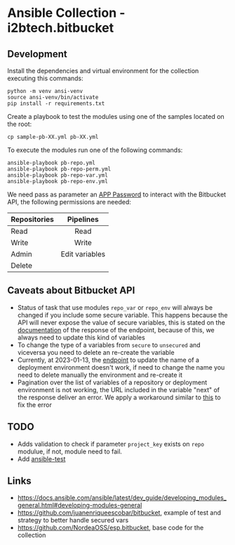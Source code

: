 # Ansible Collection - i2btech.bitbucket

## Development

Install the dependencies and virtual environment for the collection executing this commands:
```
python -m venv ansi-venv
source ansi-venv/bin/activate
pip install -r requirements.txt
```

Create a playbook to test the modules using one of the samples located on the root:
```
cp sample-pb-XX.yml pb-XX.yml
```

To execute the modules run one of the following commands:
```
ansible-playbook pb-repo.yml
ansible-playbook pb-repo-perm.yml
ansible-playbook pb-repo-var.yml
ansible-playbook pb-repo-env.yml
```

We need pass as parameter an [APP Password](https://support.atlassian.com/bitbucket-cloud/docs/create-an-app-password/) to interact with the Bitbucket API, the following permissions are needed:

| Repositories  | Pipelines     |
| ------------- |:-------------:|
| Read          | Read          |
| Write         | Write         |
| Admin         | Edit variables|
| Delete        |               |

## Caveats about Bitbucket API

- Status of task that use modules `repo_var` or `repo_env` will always be changed if you include some secure variable. This happens because the API will never expose the value of secure variables, this is stated on the [documentation](https://developer.atlassian.com/cloud/bitbucket/rest/api-group-pipelines/#api-repositories-workspace-repo-slug-pipelines-config-variables-variable-uuid-get) of the response of the endpoint, because of this, we always need to update this kind of variables
- To change the type of a variables from `secure` to `unsecured` and viceversa you need to delete an re-create the variable
- Currently, at 2023-01-13, the [endpoint](https://developer.atlassian.com/cloud/bitbucket/rest/api-group-deployments/#api-repositories-workspace-repo-slug-environments-environment-uuid-changes-post) to update the name of a deployment environment doesn't work, if need to change the name you need to delete manually the environment and re-create it
- Pagination over the list of variables of a repository or deployment environment is not working, the URL included in the variable "next" of the response deliver an error. We apply a workaround similar to [this](https://jira.atlassian.com/browse/BCLOUD-13806) to fix the error

## TODO

- Adds validation to check if parameter `project_key` exists on `repo` modulue, if not, module need to fail.
- Add [ansible-test](https://www.ansible.com/blog/introduction-to-ansible-test)

## Links

- https://docs.ansible.com/ansible/latest/dev_guide/developing_modules_general.html#developing-modules-general
- https://github.com/juanenriqueescobar/bitbucket, example of test and strategy to better handle secured vars
- https://github.com/NordeaOSS/esp.bitbucket, base code for the collection
